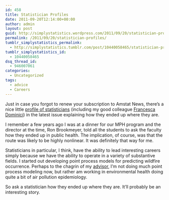 ```yaml
---
id: 458
title: Statistician Profiles
date: 2011-09-20T12:14:00+00:00
author: admin
layout: post
guid: http://simplystatistics.wordpress.com/2011/09/20/statistician-profiles
permalink: /2011/09/20/statistician-profiles/
tumblr_simplystatistics_permalink:
  - http://simplystatistics.tumblr.com/post/10440058465/statistician-profiles
tumblr_simplystatistics_id:
  - 10440058465
dsq_thread_id:
  - 946007061
categories:
  - Uncategorized
tags:
  - advice
  - Careers
---
```

Just in case you forgot to renew your subscription to Amstat News, there&#8217;s a nice little <a href="http://magazine.amstat.org/blog/2011/09/01/nextstop/" target="_blank">profile of statisticians</a> (including my good colleague <a href="http://www.hsph.harvard.edu/faculty/francesca-dominici/" target="_blank">Francesca Dominici</a>) in the latest issue explaining how they ended up where they are.

I remember a few years ago I was at a dinner for our MPH program and the director at the time, Ron Brookmeyer, told all the students to ask the faculty how they ended up in public health. The implication, of course, was that the route was likely to be highly nonlinear. It was definitely that way for me.

Statisticians in particular, I think, have the ability to lead interesting careers simply because we have the ability to operate in a variety of substantive fields. I started out developing point process models for predicting wildfire occurrence. Perhaps to the chagrin of my <a href="http://www.stat.ucla.edu/~frederic/" target="_blank">advisor</a>, I&#8217;m not doing much point process modeling now, but rather am working in environmental health doing quite a bit of air pollution epidemiology.

So ask a statistician how they ended up where they are. It&#8217;ll probably be an interesting story.
